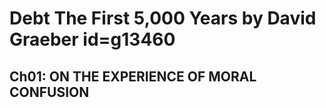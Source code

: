 # Debt The First 5,000 Years by David Graeber id=g13460

## Ch01: ON THE EXPERIENCE OF MORAL CONFUSION

